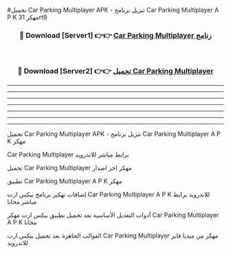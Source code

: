 #تحميل Car Parking Multiplayer  APK - تنزيل برنامج Car Parking Multiplayer  A P K مهكر 31rt9 



<div align="center">
<h3>🔴 Download [Server1] 👉👉 <a href="https://apkdownload10.web.app/?title=Car Parking Multiplayer ">Car Parking Multiplayer  رنامج</a></h3><br>

<h3>🔴 Download [Server2] 👉👉 <a href="https://apkdownload10.web.app/?title=Car Parking Multiplayer ">تحميل Car Parking Multiplayer  </a></h3>
</div>


----------------------------------------------------------

----------------------------------------------------------

----------------------------------------------------------

----------------------------------------------------------

----------------------------------------------------------

----------------------------------------------------------

----------------------------------------------------------

تحميل Car Parking Multiplayer  APK - تنزيل برنامج Car Parking Multiplayer  A P K مهكر

Car Parking Multiplayer  برابط مباشر للاندرويد

تحميل Car Parking Multiplayer  مهكر اخر اصدار

تطبيق Car Parking Multiplayer  A P K مهكر

إضافات تهكير برنامج بيكس ارت Car Parking Multiplayer  A P K للاندرويد برابط مباشر مجانا

أدوات التعديل الأساسية بعد تحميل تطبيق بيكس ارت مهكر Car Parking Multiplayer  A P K مجانا

القوالب الجاهزة بعد تحميل بيكس ارت Car Parking Multiplayer  مهكر من ميديا فاير للاندرويد


